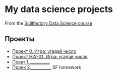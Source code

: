 # My data science projects
From the [Scillfactory Data Science course](https://skillfactory.ru/data-scientist)

## Проекты

* [Проект 0. Игра: угадай число](https://github.com/Nikiv76/sf_ds2025/tree/main/project_0)
* [Проект HW-01. Игра: угадай число](https://github.com/Nikiv76/sf_ds2025/tree/main/project_HW-01)
* [Поект 1.__________](__________)
* [Проек 2.__________](__________)
SF homework